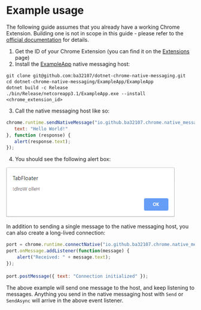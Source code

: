 # Example usage

The following guide assumes that you already have a working Chrome Extension. Building one is not in scope in this guide - please refer to the [official documentation](https://developer.chrome.com/extensions/getstarted) for details.

 1. Get the ID of your Chrome Extension (you can find it on the [Extensions](chrome://extensions/) page)
 1. Install the [ExampleApp](https://github.com/ba32107/dotnet-chrome-native-messaging/tree/master/ExampleApp) native messaging host:
```Shell
git clone git@github.com:ba32107/dotnet-chrome-native-messaging.git
cd dotnet-chrome-native-messaging/ExampleApp/ExampleApp
dotnet build -c Release
./bin/Release/netcoreapp3.1/ExampleApp.exe --install <chrome_extension_id>
```
 3. Call the native messaging host like so:
 ```Javascript
chrome.runtime.sendNativeMessage("io.github.ba32107.chrome.native_messaging.example_app", {
    text: "Hello World!"
}, function (response) {
    alert(response.text);
});
 ```
 4. You should see the following alert box:
 
 ![example alert box](https://raw.githubusercontent.com/ba32107/dotnet-chrome-native-messaging/example_readme/docs/alert.png)

In addition to sending a single message to the native messaging host, you can also create a long-lived connection:
```Javascript
port = chrome.runtime.connectNative("io.github.ba32107.chrome.native_messaging.example_app");
port.onMessage.addListener(function(message) {
    alert("Received: " + message.text);
});

port.postMessage({ text: "Connection initialized" });
```
The above example will send one message to the host, and keep listening to messages. Anything you send in the native messaging host with `Send` or `SendAsync` will arrive in the above event listener.